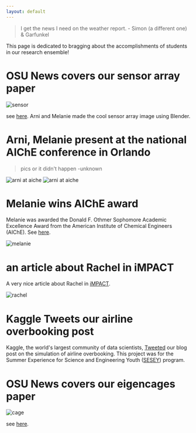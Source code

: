 ```yaml
---
layout: default
---
```


> I get the news I need on the weather report. - Simon (a different one) & Garfunkel

This page is dedicated to bragging about the accomplishments of students in our research ensemble!

# OSU News covers our sensor array paper

![sensor](sensor_graphic.jpg#three_fourths_width)

see [here](https://today.oregonstate.edu/news/research-zeroing-electronic-nose-monitoring-air-quality-diagnosing-disease). Arni and Melanie made the cool sensor array image using Blender.

# Arni, Melanie present at the national AIChE conference in Orlando

> pics or it didn't happen -unknown

![arni at aiche](arni_at_aiche.jpeg#three_fourths_width)
![arni at aiche](melanie_at_aiche.jpg#three_fourths_width)

# Melanie wins AIChE award

Melanie was awarded the Donald F. Othmer Sophomore Academic Excellence Award from the American Institute of Chemical Engineers (AIChE). See [here](https://www.aiche.org/community/awards/donald-f-othmer-sophomore-academic-excellence-award).

![melanie](mel_award.jpg#three_fourths_width)

# an article about Rachel in iMPACT

A very nice article about Rachel in [iMPACT](http://impact.oregonstate.edu/2019/10/using-mathematical-biology-to-explore-everything-from-ecological-phenomenon-to-cancer-cells/).

![rachel](rachel.jpg#three_fourths_width)

# Kaggle Tweets our airline overbooking post

Kaggle, the world's largest community of data scientists, [Tweeted](https://twitter.com/kaggle/status/1027596667837734912) our blog post on the simulation of airline overbooking. This project was for the Summer Experience for Science and Engineering Youth ([SESEY](https://cbee.oregonstate.edu/sesey)) program.

# OSU News covers our eigencages paper

![cage](porous_organic_cage_.png#three_fourths_width)

see [here](https://today.oregonstate.edu/news/machine-learning-research-osu-unlocking-molecular-cages%E2%80%99-energy-saving-potential).
